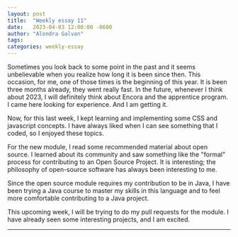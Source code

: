 ```yaml
---
layout: post
title:  "Weekly essay 11"
date:   2023-04-03 12:00:00 -0600
author: "Alondra Galvan"
tags:
categories: weekly-essay
---
```


Sometimes you look back to some point in the past and it seems unbelievable when you realize how long it is been since then. This occasion, for me, one of those times is the beginning of this year. It is been three months already, they went really fast. In the future, whenever I think about 2023, I will definitely think about Encora and the apprentice program. I came here looking for experience. And I am getting it. 


Now, for this last week, I kept learning and implementing some CSS and javascript concepts. I have always liked when I can see something that I coded, so I enjoyed these topics.


For the new module, I read some recommended material about open source. I learned about its community and saw something like the "formal" process for contributing to an Open Source Project. It is interesting; the philosophy of open-source software has always been interesting to me. 

Since the open source module requires my contribution to be in Java, I have been trying a Java course to master my skills in this language and to feel more comfortable contributing to a Java project.

This upcoming week, I will be trying to do my pull requests for the module. I have already seen some interesting projects, and I am excited.



***
